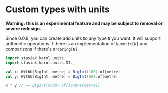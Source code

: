 Custom types with units
=======================

**Warning: this is an experimental feature and may be subject to removal or severe redesign.**

Since 0.0.8, you can create add units to any type `N` you want. It will support arithmetic operations if there is an implementation of `Numeric[N]` and comparisons if there's `Ordering[N]`.

```scala
import stasiak.karol.units._
import stasiak.karol.units.SI._

val x: WithU[BigInt, metre] = BigInt(100).of[metre]
val y: WithU[BigInt, metre] = BigInt(50).of[metre]

x * y // == BigInt(5000).of[square[metre]]
```
